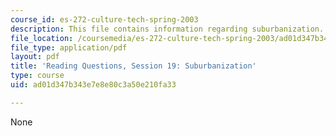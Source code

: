 ```yaml
---
course_id: es-272-culture-tech-spring-2003
description: This file contains information regarding suburbanization.
file_location: /coursemedia/es-272-culture-tech-spring-2003/ad01d347b343e7e8e80c3a50e210fa33_MITES_272S03_q19.pdf
file_type: application/pdf
layout: pdf
title: 'Reading Questions, Session 19: Suburbanization'
type: course
uid: ad01d347b343e7e8e80c3a50e210fa33

---
```

None